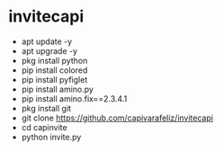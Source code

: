 # invitecapi
- apt update -y
- apt upgrade -y
- pkg install python
- pip install colored
- pip install pyfiglet
- pip install amino.py
- pip install amino.fix==2.3.4.1
- pkg install git
- git clone https://github.com/capivarafeliz/invitecapi
- cd capinvite
- python invite.py
